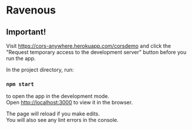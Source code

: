 # Ravenous

## Important!
Visit https://cors-anywhere.herokuapp.com/corsdemo and click the "Request temporary access to the development server" button before you run the app.

In the project directory, run:

### `npm start`

to open the app in the development mode.\
Open [http://localhost:3000](http://localhost:3000) to view it in the browser.

The page will reload if you make edits.\
You will also see any lint errors in the console.

